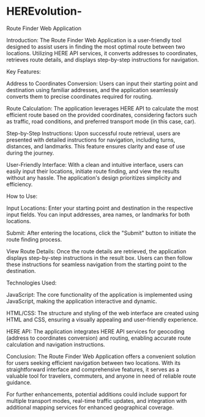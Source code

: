 # HEREvolution-

Route Finder Web Application

Introduction: The Route Finder Web Application is a user-friendly tool designed to assist users in finding the most optimal route between two locations. Utilizing HERE API services, it converts addresses to coordinates, retrieves route details, and displays step-by-step instructions for navigation.

Key Features:

Address to Coordinates Conversion: Users can input their starting point and destination using familiar addresses, and the application seamlessly converts them to precise coordinates required for routing.

Route Calculation: The application leverages HERE API to calculate the most efficient route based on the provided coordinates, considering factors such as traffic, road conditions, and preferred transport mode (in this case, car).

Step-by-Step Instructions: Upon successful route retrieval, users are presented with detailed instructions for navigation, including turns, distances, and landmarks. This feature ensures clarity and ease of use during the journey.

User-Friendly Interface: With a clean and intuitive interface, users can easily input their locations, initiate route finding, and view the results without any hassle. The application's design prioritizes simplicity and efficiency.

How to Use:

Input Locations: Enter your starting point and destination in the respective input fields. You can input addresses, area names, or landmarks for both locations.

Submit: After entering the locations, click the "Submit" button to initiate the route finding process.

View Route Details: Once the route details are retrieved, the application displays step-by-step instructions in the result box. Users can then follow these instructions for seamless navigation from the starting point to the destination.

Technologies Used:

JavaScript: The core functionality of the application is implemented using JavaScript, making the application interactive and dynamic.

HTML/CSS: The structure and styling of the web interface are created using HTML and CSS, ensuring a visually appealing and user-friendly experience.

HERE API: The application integrates HERE API services for geocoding (address to coordinates conversion) and routing, enabling accurate route calculation and navigation instructions.

Conclusion: The Route Finder Web Application offers a convenient solution for users seeking efficient navigation between two locations. With its straightforward interface and comprehensive features, it serves as a valuable tool for travelers, commuters, and anyone in need of reliable route guidance.

For further enhancements, potential additions could include support for multiple transport modes, real-time traffic updates, and integration with additional mapping services for enhanced geographical coverage.
